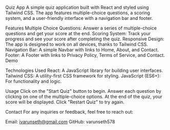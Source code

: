 Quiz App
A simple quiz application built with React and styled using Tailwind CSS. The app features multiple-choice questions, a scoring system, and a user-friendly interface with a navigation bar and footer.

Features
Multiple Choice Questions: Answer a series of multiple-choice questions and get your score at the end.
Scoring System: Track your progress and see your score after completing the quiz.
Responsive Design: The app is designed to work on all devices, thanks to Tailwind CSS.
Navigation Bar: A simple Navbar with links to Home, About, and Contact.
Footer: A Footer with links to Privacy Policy, Terms of Service, and Contact.
Demo

Technologies Used
React: A JavaScript library for building user interfaces.
Tailwind CSS: A utility-first CSS framework for styling.
JavaScript (ES6+): For functionality and logic.

Usage
Click on the "Start Quiz" button to begin.
Answer each question by clicking on one of the multiple-choice options.
At the end of the quiz, your score will be displayed.
Click "Restart Quiz" to try again.


Contact
For any inquiries or feedback, feel free to reach out:

Email: ivarunseth@gmail.com
GitHub: varunseth578

